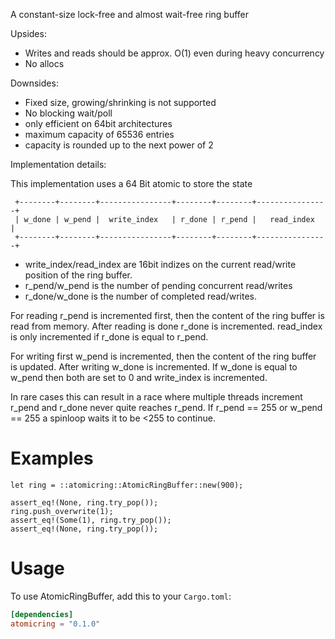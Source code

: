  A constant-size lock-free and almost wait-free ring buffer


 Upsides:

 - Writes and reads should be approx. O(1) even during heavy concurrency
 - No allocs

 Downsides:

 - Fixed size, growing/shrinking is not supported
 - No blocking wait/poll
 - only efficient on 64bit architectures
 - maximum capacity of 65536 entries
 - capacity is rounded up to the next power of 2

 Implementation details:

 This implementation uses a 64 Bit atomic to store the state

```
 +--------+--------+----------------+--------+--------+----------------+
 | w_done | w_pend |  write_index   | r_done | r_pend |   read_index   |
 +--------+--------+----------------+--------+--------+----------------+
```

- write_index/read_index are 16bit indizes on the current read/write position of the ring buffer.
- r_pend/w_pend is the number of pending concurrent read/writes
- r_done/w_done is the number of completed read/writes.

 For reading r_pend is incremented first, then the content of the ring buffer is read from memory.
 After reading is done r_done is incremented. read_index is only incremented if r_done is equal to r_pend.

 For writing first w_pend is incremented, then the content of the ring buffer is updated.
 After writing w_done is incremented. If w_done is equal to w_pend then both are set to 0 and write_index is incremented.

 In rare cases this can result in a race where multiple threads increment r_pend and r_done never quite reaches r_pend.
 If r_pend == 255 or w_pend == 255 a spinloop waits it to be <255 to continue.


 # Examples

 ```
 let ring = ::atomicring::AtomicRingBuffer::new(900);

 assert_eq!(None, ring.try_pop());
 ring.push_overwrite(1);
 assert_eq!(Some(1), ring.try_pop());
 assert_eq!(None, ring.try_pop());
 ```


# Usage

To use AtomicRingBuffer, add this to your `Cargo.toml`:

```toml
[dependencies]
atomicring = "0.1.0"
```